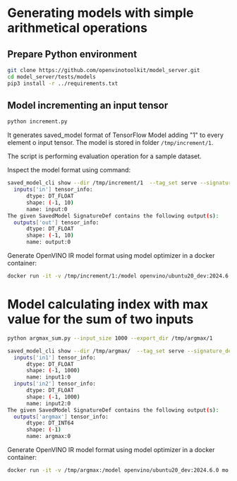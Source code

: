 # Generating models with simple arithmetical operations

## Prepare Python environment

```bash
git clone https://github.com/openvinotoolkit/model_server.git
cd model_server/tests/models
pip3 install -r ../requirements.txt
```

## Model incrementing an input tensor

```bash
python increment.py
```

It generates saved_model format of TensorFlow Model adding "1" to every element o input tensor.
The model is stored in folder `/tmp/increment/1`.

The script is performing evaluation operation for a sample dataset.

Inspect the model format using command:

```bash
saved_model_cli show --dir /tmp/increment/1  --tag_set serve --signature_def serving_default
  inputs['in'] tensor_info:
      dtype: DT_FLOAT
      shape: (-1, 10)
      name: input:0
The given SavedModel SignatureDef contains the following output(s):
  outputs['out'] tensor_info:
      dtype: DT_FLOAT
      shape: (-1, 10)
      name: output:0
```

Generate OpenVINO IR model format using model optimizer in a docker container:

```bash
docker run -it -v /tmp/increment/1:/model openvino/ubuntu20_dev:2024.6.0 mo --saved_model_dir /model/ --batch 1 --output_dir /model/

```

# Model calculating index with max value for the sum of two inputs

```bash
python argmax_sum.py --input_size 1000 --export_dir /tmp/argmax/1
```

```bash
saved_model_cli show --dir /tmp/argmax/  --tag_set serve --signature_def serving_default
  inputs['in1'] tensor_info:
      dtype: DT_FLOAT
      shape: (-1, 1000)
      name: input1:0
  inputs['in2'] tensor_info:
      dtype: DT_FLOAT
      shape: (-1, 1000)
      name: input2:0
The given SavedModel SignatureDef contains the following output(s):
  outputs['argmax'] tensor_info:
      dtype: DT_INT64
      shape: (-1)
      name: argmax:0
```


Generate OpenVINO IR model format using model optimizer in a docker container:

```bash
docker run -it -v /tmp/argmax:/model openvino/ubuntu20_dev:2024.6.0 mo --saved_model_dir /model/ --batch 1 --output_dir /model/

```
